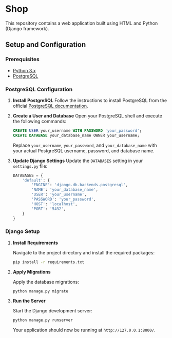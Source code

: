 # Shop

This repository contains a web application built using HTML and Python (Django framework).

## Setup and Configuration

### Prerequisites

- [Python 3.x](https://www.python.org/downloads/)
- [PostgreSQL](https://www.postgresql.org/download/)

### PostgreSQL Configuration

1. **Install PostgreSQL**
   Follow the instructions to install PostgreSQL from the official [PostgreSQL documentation](https://www.postgresql.org/docs/).

2. **Create a User and Database**
   Open your PostgreSQL shell and execute the following commands:

   ```sql
   CREATE USER your_username WITH PASSWORD 'your_password';
   CREATE DATABASE your_database_name OWNER your_username;
   ```

   Replace `your_username`, `your_password`, and `your_database_name` with your actual PostgreSQL username, password, and database name.

3. **Update Django Settings**
   Update the `DATABASES` setting in your `settings.py` file:

   ```python
   DATABASES = {
       'default': {
           'ENGINE': 'django.db.backends.postgresql',
           'NAME': 'your_database_name',
           'USER': 'your_username',
           'PASSWORD': 'your_password',
           'HOST': 'localhost',
           'PORT': '5432',
       }
   }
   ```

### Django Setup

1. **Install Requirements**

   Navigate to the project directory and install the required packages:

   ```sh
   pip install -r requirements.txt
   ```

2. **Apply Migrations**

   Apply the database migrations:

   ```sh
   python manage.py migrate
   ```

3. **Run the Server**

   Start the Django development server:

   ```sh
   python manage.py runserver
   ```

   Your application should now be running at `http://127.0.0.1:8000/`.
